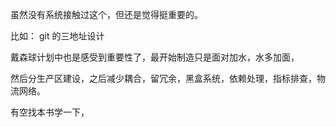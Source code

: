 

虽然没有系统接触过这个，但还是觉得挺重要的。

比如： git 的三地址设计

戴森球计划中也是感受到重要性了，最开始制造只是面对加水，水多加面，

然后分生产区建设，之后减少耦合，留冗余，黑盒系统，依赖处理，指标排查，物流网络。

有空找本书学一下，